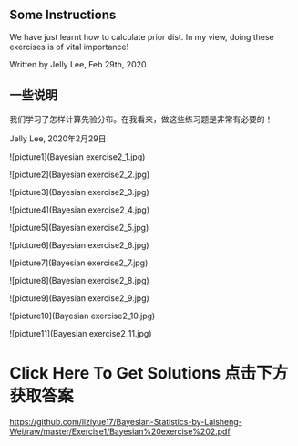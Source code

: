 ## Some Instructions

We have just learnt how to calculate prior dist. In my view, doing these exercises is of vital importance! 

Written by Jelly Lee, Feb 29th, 2020.


## 一些说明

我们学习了怎样计算先验分布。在我看来，做这些练习题是非常有必要的！

Jelly Lee, 2020年2月29日



![picture1](Bayesian exercise2_1.jpg)

![picture2](Bayesian exercise2_2.jpg)

![picture3](Bayesian exercise2_3.jpg)

![picture4](Bayesian exercise2_4.jpg)

![picture5](Bayesian exercise2_5.jpg)

![picture6](Bayesian exercise2_6.jpg)

![picture7](Bayesian exercise2_7.jpg)

![picture8](Bayesian exercise2_8.jpg)

![picture9](Bayesian exercise2_9.jpg)

![picture10](Bayesian exercise2_10.jpg)

![picture11](Bayesian exercise2_11.jpg)


# Click Here To Get Solutions 点击下方获取答案

<https://github.com/liziyue17/Bayesian-Statistics-by-Laisheng-Wei/raw/master/Exercise1/Bayesian%20exercise%202.pdf>

